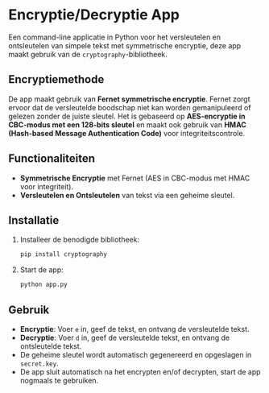 # Encryptie/Decryptie App

Een command-line applicatie in Python voor het versleutelen en ontsleutelen van simpele tekst met symmetrische encryptie, deze app maakt gebruik van de `cryptography`-bibliotheek.

## Encryptiemethode

De app maakt gebruik van **Fernet symmetrische encryptie**.
Fernet zorgt ervoor dat de versleutelde boodschap niet kan worden gemanipuleerd of gelezen zonder de juiste sleutel. 
Het is gebaseerd op **AES-encryptie in CBC-modus met een 128-bits sleutel** en maakt ook gebruik van **HMAC (Hash-based Message Authentication Code)** voor integriteitscontrole.

## Functionaliteiten
- **Symmetrische Encryptie** met Fernet (AES in CBC-modus met HMAC voor integriteit).
- **Versleutelen en Ontsleutelen** van tekst via een geheime sleutel.




## Installatie

1. Installeer de benodigde bibliotheek:

    ```bash
    pip install cryptography
    ```

2. Start de app:

    ```bash
    python app.py
    ```

## Gebruik

- **Encryptie**: Voer `e` in, geef de tekst, en ontvang de versleutelde tekst.
- **Decryptie**: Voer `d` in, geef de versleutelde tekst, en ontvang de ontsleutelde tekst.
- De geheime sleutel wordt automatisch gegenereerd en opgeslagen in `secret.key`.
- De app sluit automatisch na het encrypten en/of decrypten, start de app nogmaals te gebruiken.
